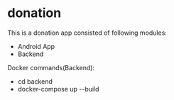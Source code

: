 # donation

This is a donation app consisted of following modules:

 - Android App
 - Backend

Docker commands(Backend):
 - cd backend
 - docker-compose up --build